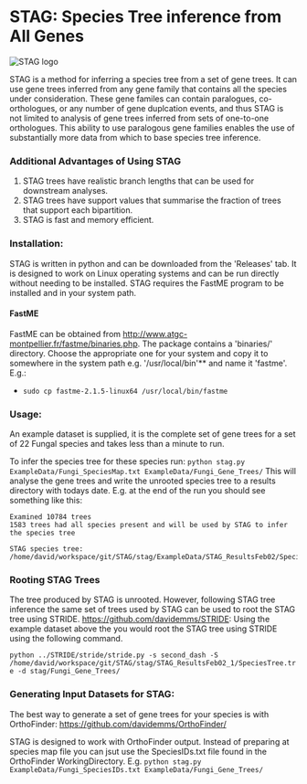 # STAG: Species Tree inference from All Genes

![STAG logo](stag_logo.png)

STAG is a method for inferring a species tree from a set of gene trees. It can use gene trees inferred from any gene family that contains all the species under consideration. These gene familes can contain paralogues, co-orthologues, or any number of gene duplcation events, and thus STAG is not limited to analysis of gene trees inferred from sets of one-to-one orthologues. This ability to use paralogous gene families enables the use of substantially more data from which to base species tree inference. 

### Additional Advantages of Using STAG
1. STAG trees have realistic branch lengths that can be used for downstream analyses.
2. STAG trees have support values that summarise the fraction of trees that support each bipartition.
3. STAG is fast and memory efficient.

### Installation:
STAG is written in python and can be downloaded from the 'Releases' tab. It is designed to work on Linux operating systems and can be run directly without needing to be installed. STAG requires the FastME program to be installed and in your system path.

#### FastME
FastME can be obtained from http://www.atgc-montpellier.fr/fastme/binaries.php. The package contains a 'binaries/' directory. Choose the appropriate one for your system and copy it to somewhere in the system path e.g. '/usr/local/bin'** and name it 'fastme'. E.g.:

- `sudo cp fastme-2.1.5-linux64 /usr/local/bin/fastme`

### Usage:
An example dataset is supplied, it is the complete set of gene trees for a set of 22 Fungal species and takes less than a minute to run.

To infer the species tree for these species run:
`python stag.py ExampleData/Fungi_SpeciesMap.txt ExampleData/Fungi_Gene_Trees/`
This will analyse the gene trees and write the unrooted species tree to a results directory with todays date. E.g. at the end of the run you should see something like this:

```
Examined 10784 trees
1583 trees had all species present and will be used by STAG to infer the species tree

STAG species tree: /home/david/workspace/git/STAG/stag/ExampleData/STAG_ResultsFeb02/SpeciesTree.tre
```
### Rooting STAG Trees
The tree produced by STAG is unrooted. However, following STAG tree inference the same set of trees used by STAG can be used to root the STAG tree using STRIDE. https://github.com/davidemms/STRIDE: Using the example dataset above the you would root the STAG tree using STRIDE using the following command.

`python ../STRIDE/stride/stride.py -s second_dash -S /home/david/workspace/git/STAG/stag/STAG_ResultsFeb02_1/SpeciesTree.tre -d stag/Fungi_Gene_Trees/`

### Generating Input Datasets for STAG:
The best way to generate a set of gene trees for your species is with OrthoFinder: https://github.com/davidemms/OrthoFinder/

STAG is designed to work with OrthoFinder output. Instead of preparing at species map file you can jsut use the SpeciesIDs.txt file found in the OrthoFinder WorkingDirectory. E.g.
`python stag.py ExampleData/Fungi_SpeciesIDs.txt ExampleData/Fungi_Gene_Trees/`
